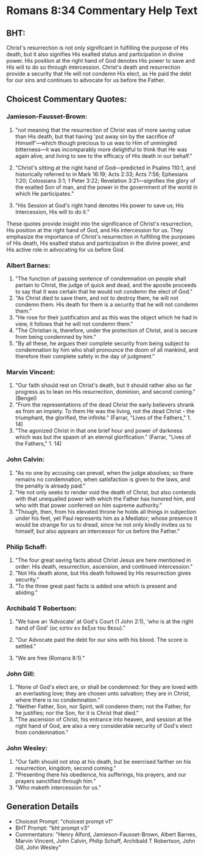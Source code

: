 # Romans 8:34 Commentary Help Text

## BHT:
Christ's resurrection is not only significant in fulfilling the purpose of His death, but it also signifies His exalted status and participation in divine power. His position at the right hand of God denotes His power to save and His will to do so through intercession. Christ's death and resurrection provide a security that He will not condemn His elect, as He paid the debt for our sins and continues to advocate for us before the Father.

## Choicest Commentary Quotes:
### Jamieson-Fausset-Brown:
1. "not meaning that the resurrection of Christ was of more saving value than His death, but that having 'put away sin by the sacrifice of Himself'—which though precious to us was to Him of unmingled bitterness—it was incomparably more delightful to think that He was again alive, and living to see to the efficacy of His death in our behalf."

2. "Christ's sitting at the right hand of God—predicted in Psalms 110:1, and historically referred to in Mark 16:19; Acts 2:33; Acts 7:56; Ephesians 1:20; Colossians 3:1; 1 Peter 3:22; Revelation 3:21—signifies the glory of the exalted Son of man, and the power in the government of the world in which He participates."

3. "His Session at God's right hand denotes His power to save us; His Intercession, His will to do it."

These quotes provide insight into the significance of Christ's resurrection, His position at the right hand of God, and His intercession for us. They emphasize the importance of Christ's resurrection in fulfilling the purposes of His death, His exalted status and participation in the divine power, and His active role in advocating for us before God.

### Albert Barnes:
1. "The function of passing sentence of condemnation on people shall pertain to Christ, the judge of quick and dead, and the apostle proceeds to say that it was certain that he would not condemn the elect of God." 
2. "As Christ died to save them, and not to destroy them, he will not condemn them. His death for them is a security that he will not condemn them."
3. "He rose for their justification and as this was the object which he had in view, it follows that he will not condemn them."
4. "The Christian is, therefore, under the protection of Christ, and is secure from being condemned by him."
5. "By all these, he argues their complete security from being subject to condemnation by him who shall pronounce the doom of all mankind, and therefore their complete safety in the day of judgment."

### Marvin Vincent:
1. "Our faith should rest on Christ's death, but it should rather also so far progress as to lean on His resurrection, dominion, and second coming." (Bengel)
2. "From the representations of the dead Christ the early believers shrank as from an impiety. To them He was the living, not the dead Christ - the triumphant, the glorified, the infinite." (Farrar, "Lives of the Fathers," 1. 14)
3. "The agonized Christ in that one brief hour and power of darkness which was but the spasm of an eternal glorification." (Farrar, "Lives of the Fathers," 1. 14)

### John Calvin:
1. "As no one by accusing can prevail, when the judge absolves; so there remains no condemnation, when satisfaction is given to the laws, and the penalty is already paid."
2. "He not only seeks to render void the death of Christ, but also contends with that unequalled power with which the Father has honored him, and who with that power conferred on him supreme authority."
3. "Though, then, from his elevated throne he holds all things in subjection under his feet, yet Paul represents him as a Mediator; whose presence it would be strange for us to dread, since he not only kindly invites us to himself, but also appears an intercessor for us before the Father."

### Philip Schaff:
1. "The four great saving facts about Christ Jesus are here mentioned in order: His death, resurrection, ascension, and continued intercession."
2. "Not His death alone, but His death followed by His resurrection gives security."
3. "To the three great past facts is added one which is present and abiding."

### Archibald T Robertson:
1. "We have an 'Advocate' at God's Court (1 John 2:1), 'who is at the right hand of God' (ος εστιν εν δεξια του θεου)." 

2. "Our Advocate paid the debt for our sins with his blood. The score is settled."

3. "We are free (Romans 8:1)."

### John Gill:
1. "None of God's elect are, or shall be condemned: for they are loved with an everlasting love; they are chosen unto salvation; they are in Christ, where there is no condemnation."
2. "Neither Father, Son, nor Spirit, will condemn them; not the Father, for he justifies; nor the Son, for it is Christ that died."
3. "The ascension of Christ, his entrance into heaven, and session at the right hand of God, are also a very considerable security of God's elect from condemnation."

### John Wesley:
1. "Our faith should not stop at his death, but be exercised farther on his resurrection, kingdom, second coming."
2. "Presenting there his obedience, his sufferings, his prayers, and our prayers sanctified through him."
3. "Who maketh intercession for us."


## Generation Details
- Choicest Prompt: "choicest prompt v1"
- BHT Prompt: "bht prompt v3"
- Commentators: "Henry Alford, Jamieson-Fausset-Brown, Albert Barnes, Marvin Vincent, John Calvin, Philip Schaff, Archibald T Robertson, John Gill, John Wesley"
